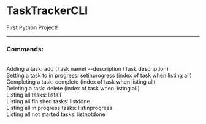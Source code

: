 # TaskTrackerCLI
First Python Project! <hr>
<body>
<div>
    <h3>Commands:</h3>
    </div>
    <br>
    Adding a task: add (Task name) --description (Task description) <br>
    Setting a task to in progress: setinprogress (index of task when listing all) <br>
    Completing a task: complete (index of task when listing all) <br>
    Deleting a task: delete (index of task when listing all) <br>
    Listing all tasks: listall <br>
    Listing all finished tasks: listdone <br>
    Listing all in progress tasks: listinprogress <br>
    Listing all not started tasks: listnotdone <br>
</body>


